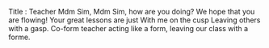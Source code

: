   Title : Teacher
  Mdm Sim, Mdm Sim, how are you doing?
  We hope that you are flowing!
  Your great lessons are just
  With me on the cusp
  Leaving others with a gasp.
  Co-form teacher acting like a form,
  leaving our class with a forme.
 
  

